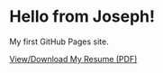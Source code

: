 <html>
  <head>
    <title>Hello World</title>
  </head>
  <body>
    <h1>Hello from Joseph!</h1>
    <p>My first GitHub Pages site.</p>
    <p>
      <a href="IT%20Resume%20updated.pdf" target="_blank">
        View/Download My Resume (PDF)
      </a>
    </p>
  </body>
</html>
